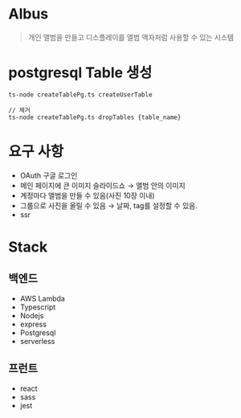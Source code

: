 # Albus

> 개인 앨범을 만들고 디스플레이를 앨범 액자처럼 사용할 수 있는 시스템

# postgresql Table 생성

```$xslt
ts-node createTablePg.ts createUserTable

// 제거
ts-node createTablePg.ts dropTables {table_name}
```

# 요구 사항

- OAuth 구글 로그인
- 메인 페이지에 큰 이미지 슬라이드쇼 → 앨범 안의 이미지
- 계정마다 앨범을 만들 수 있음(사진 10장 이내)
- 그룹으로 사진을 올릴 수 있음 → 날짜, tag를 설정할 수 있음.
- ssr

# Stack

## 백엔드

- AWS Lambda
- Typescript
- Nodejs
- express
- Postgresql
- serverless

## 프런트

- react
- sass
- jest